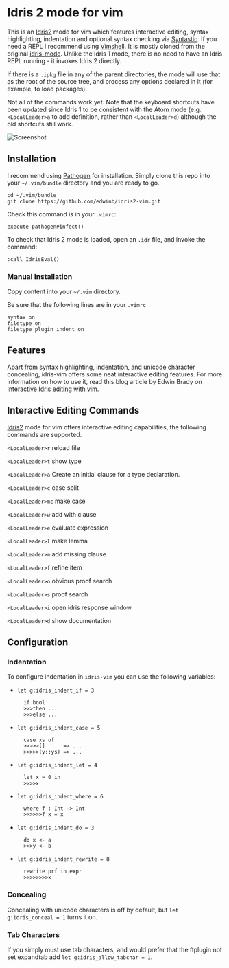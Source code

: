 Idris 2 mode for vim
====================

This is an [Idris2][] mode for vim which features interactive editing,
syntax highlighting, indentation and optional syntax checking via
[Syntastic][]. If you need a REPL I recommend using [Vimshell][].
It is mostly cloned from the original [idris-mode][]. Unlike the Idris 1
mode, there is no need to have an Idris REPL running - it invokes Idris 2
directly.

If there is a `.ipkg` file in any of the parent directories, the mode will
use that as the root of the source tree, and process any options declared
in it (for example, to load packages).

Not all of the commands work yet. Note that the keyboard shortcuts have
been updated since Idris 1 to be consistent with the Atom mode (e.g.
`<LocalLeader>a` to add definition, rather than `<LocalLeader>d`) although
the old shortcuts still work.

![Screenshot](http://raichoo.github.io/images/vim.png)

## Installation

I recommend using [Pathogen][] for installation. Simply clone
this repo into your `~/.vim/bundle` directory and you are ready to go.

    cd ~/.vim/bundle
    git clone https://github.com/edwinb/idris2-vim.git

Check this command is in your `.vimrc`:

    execute pathogen#infect()

To check that Idris 2 mode is loaded, open an `.idr` file, and invoke the command:

    :call IdrisEval()

### Manual Installation

Copy content into your `~/.vim` directory.

Be sure that the following lines are in your
`.vimrc`


    syntax on
    filetype on
    filetype plugin indent on

## Features

Apart from syntax highlighting, indentation, and unicode character concealing,
idris-vim offers some neat interactive editing features. For more information on
how to use it, read this blog article by Edwin Brady on [Interactive Idris editing with vim][].

## Interactive Editing Commands

[Idris2][] mode for vim offers interactive editing capabilities, the following
commands are supported.

`<LocalLeader>r` reload file

`<LocalLeader>t` show type

`<LocalLeader>a` Create an initial clause for a type declaration.

`<LocalLeader>c` case split

`<LocalLeader>mc` make case

`<LocalLeader>w` add with clause

`<LocalLeader>e` evaluate expression

`<LocalLeader>l` make lemma

`<LocalLeader>m` add missing clause

`<LocalLeader>f` refine item

`<LocalLeader>o` obvious proof search

`<LocalLeader>s` proof search

`<LocalLeader>i` open idris response window

`<LocalLeader>d` show documentation

## Configuration

### Indentation

To configure indentation in `idris-vim` you can use the following variables:

* `let g:idris_indent_if = 3`

        if bool
        >>>then ...
        >>>else ...

* `let g:idris_indent_case = 5`

        case xs of
        >>>>>[]      => ...
        >>>>>(y::ys) => ...

* `let g:idris_indent_let = 4`

        let x = 0 in
        >>>>x

* `let g:idris_indent_where = 6`

        where f : Int -> Int
        >>>>>>f x = x

* `let g:idris_indent_do = 3`

        do x <- a
        >>>y <- b

* `let g:idris_indent_rewrite = 8`

        rewrite prf in expr
        >>>>>>>>x

### Concealing

Concealing with unicode characters is off by default, but `let g:idris_conceal = 1` turns it on.

### Tab Characters

If you simply must use tab characters, and would prefer that the ftplugin not set expandtab add `let g:idris_allow_tabchar = 1`.


[Idris2]: https://github.com/edwinb/Idris2
[Syntastic]: https://github.com/scrooloose/syntastic
[Vimshell]: https://github.com/Shougo/vimshell.vim
[Pathogen]: https://github.com/tpope/vim-pathogen
[idris-mode]: https://github.com/idris-hackers/idris-vim
[Interactive Idris editing with vim]: http://edwinb.wordpress.com/2013/10/28/interactive-idris-editing-with-vim/

